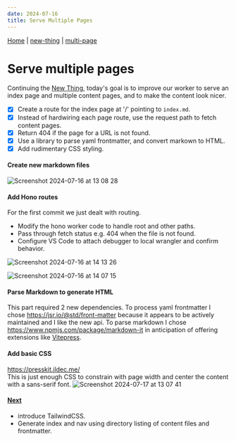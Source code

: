```yaml
---
date: 2024-07-16
title: Serve Multiple Pages
---
```

[Home](/) | [new-thing](new-thing) | [multi-page](multi-page)

# Serve multiple pages

Continuing the [New Thing](new-thing), today's goal is to improve our worker to serve an index page and multiple content pages, and to make the content look nicer.

- [x] Create a route for the index page at '/' pointing to `index.md`.
- [x] Instead of hardwiring each page route, use the request path to fetch content pages.
- [x] Return 404 if the page for a URL is not found.
- [x] Use a library to parse yaml frontmatter, and convert markown to HTML.
- [x] Add rudimentary CSS styling.

#### Create new markdown files
![Screenshot 2024-07-16 at 13 08 28](https://github.com/user-attachments/assets/32ea520a-2e12-489a-b003-77f6ab89e9d8)

#### Add Hono routes
For the first commit we just dealt with routing.

- Modify the hono worker code to handle root and other paths.
- Pass through fetch status e.g. 404 when the file is not found.
- Configure VS Code to attach debugger to local wrangler and confirm behavior.

![Screenshot 2024-07-16 at 14 13 26](https://github.com/user-attachments/assets/feb798c2-16bc-43fd-b1e2-0421550b4f2e)

![Screenshot 2024-07-16 at 14 07 15](https://github.com/user-attachments/assets/38331b9d-f9a4-47af-be30-e65eb4e282c2)

#### Parse Markdown to generate HTML
This part required 2 new dependencies. To process yaml frontmatter I chose https://jsr.io/@std/front-matter because it appears to be actively maintained and I like the new api. To parse markdown I chose https://www.npmjs.com/package/markdown-it in anticipation of offering extensions like [Vitepress](https://vitepress.dev/guide/markdown).

#### Add basic CSS
https://presskit.jldec.me/  
This is just enough CSS to constrain with page width and center the content with a sans-serif font. 
![Screenshot 2024-07-17 at 13 07 41](https://github.com/user-attachments/assets/d43e5f3f-3d29-485d-882f-11a64c997213)

#### [Next](tailwind)
- introduce TailwindCSS.
- Generate index and nav using directory listing of content files and frontmatter.  
